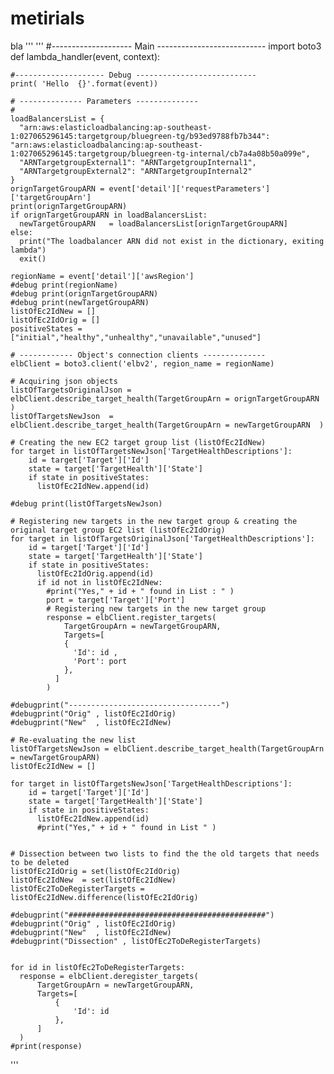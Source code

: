 # metirials
bla
'''
'''
#-------------------- Main ---------------------------
import boto3
def lambda_handler(event, context):

    #-------------------- Debug ---------------------------
    print( 'Hello  {}'.format(event))
    
    # -------------- Parameters --------------
    # 
    loadBalancersList = {
      "arn:aws:elasticloadbalancing:ap-southeast-1:027065296145:targetgroup/bluegreen-tg/b93ed9788fb7b344": "arn:aws:elasticloadbalancing:ap-southeast-1:027065296145:targetgroup/bluegreen-tg-internal/cb7a4a08b50a099e",
      "ARNTargetgroupExternal1": "ARNTargetgroupInternal1",
      "ARNTargetgroupExternal2": "ARNTargetgroupInternal2"
    }
    orignTargetGroupARN = event['detail']['requestParameters']['targetGroupArn']
    print(orignTargetGroupARN)
    if orignTargetGroupARN in loadBalancersList:
      newTargetGroupARN   = loadBalancersList[orignTargetGroupARN]
    else:
      print("The loadbalancer ARN did not exist in the dictionary, exiting lambda")
      exit()

    regionName = event['detail']['awsRegion']
    #debug print(regionName)
    #debug print(orignTargetGroupARN)
    #debug print(newTargetGroupARN)
    listOfEc2IdNew = []
    listOfEc2IdOrig = []   
    positiveStates = ["initial","healthy","unhealthy","unavailable","unused"]
    
    # ------------ Object's connection clients --------------
    elbClient = boto3.client('elbv2', region_name = regionName)
    
    # Acquiring json objects
    listOfTargetsOriginalJson = elbClient.describe_target_health(TargetGroupArn = orignTargetGroupARN )
    listOfTargetsNewJson  = elbClient.describe_target_health(TargetGroupArn = newTargetGroupARN  )
    
    # Creating the new EC2 target group list (listOfEc2IdNew)
    for target in listOfTargetsNewJson['TargetHealthDescriptions']:
        id = target['Target']['Id']
        state = target['TargetHealth']['State']
        if state in positiveStates:
          listOfEc2IdNew.append(id)
          
    #debug print(listOfTargetsNewJson)
    
    # Registering new targets in the new target group & creating the original target group EC2 list (listOfEc2IdOrig)
    for target in listOfTargetsOriginalJson['TargetHealthDescriptions']:
        id = target['Target']['Id']
        state = target['TargetHealth']['State']
        if state in positiveStates:
          listOfEc2IdOrig.append(id)
          if id not in listOfEc2IdNew:
            #print("Yes," + id + " found in List : " )
            port = target['Target']['Port']
            # Registering new targets in the new target group
            response = elbClient.register_targets(
                TargetGroupArn = newTargetGroupARN,
                Targets=[
                {
                  'Id': id ,
                  'Port': port
                },
              ]
            )
        
    #debugprint("----------------------------------")
    #debugprint("Orig" , listOfEc2IdOrig)
    #debugprint("New"  , listOfEc2IdNew)
    
    # Re-evaluating the new list
    listOfTargetsNewJson = elbClient.describe_target_health(TargetGroupArn = newTargetGroupARN)
    listOfEc2IdNew = []   
     
    for target in listOfTargetsNewJson['TargetHealthDescriptions']:
        id = target['Target']['Id']
        state = target['TargetHealth']['State']
        if state in positiveStates:
          listOfEc2IdNew.append(id)
          #print("Yes," + id + " found in List " )
      
          
    # Dissection between two lists to find the the old targets that needs to be deleted
    listOfEc2IdOrig = set(listOfEc2IdOrig)
    listOfEc2IdNew  = set(listOfEc2IdNew)
    listOfEc2ToDeRegisterTargets = listOfEc2IdNew.difference(listOfEc2IdOrig)
    
    #debugprint("############################################")
    #debugprint("Orig" , listOfEc2IdOrig)
    #debugprint("New"  , listOfEc2IdNew)
    #debugprint("Dissection" , listOfEc2ToDeRegisterTargets)

    
    for id in listOfEc2ToDeRegisterTargets:
      response = elbClient.deregister_targets(
          TargetGroupArn = newTargetGroupARN,
          Targets=[
              {
                  'Id': id 
              },
          ]
      )
    #print(response)
  '''  
